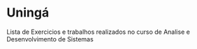 # Uningá
Lista de Exercicios e trabalhos realizados no curso de Analise e Desenvolvimento de Sistemas
